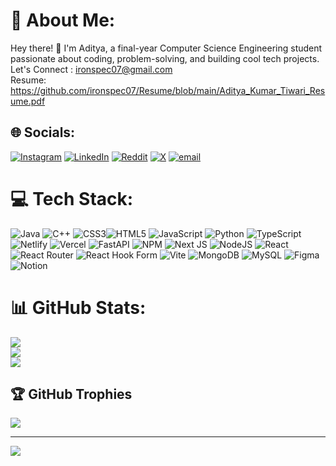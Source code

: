 # 💫 About Me:
Hey there! 👋 I'm Aditya, a final-year Computer Science Engineering student passionate about coding, problem-solving, and building cool tech projects.<br>Let's Connect : ironspec07@gmail.com
<br> Resume: https://github.com/ironspec07/Resume/blob/main/Aditya_Kumar_Tiwari_Resume.pdf


## 🌐 Socials:
[![Instagram](https://img.shields.io/badge/Instagram-%23E4405F.svg?logo=Instagram&logoColor=white)](https://instagram.com/adii_7784) [![LinkedIn](https://img.shields.io/badge/LinkedIn-%230077B5.svg?logo=linkedin&logoColor=white)](https://linkedin.com/in/ironspec07) [![Reddit](https://img.shields.io/badge/Reddit-%23FF4500.svg?logo=Reddit&logoColor=white)](https://reddit.com/user/ironspec07) [![X](https://img.shields.io/badge/X-black.svg?logo=X&logoColor=white)](https://x.com/Adii_7784) [![email](https://img.shields.io/badge/Email-D14836?logo=gmail&logoColor=white)](mailto:ironspec07@gmail.com) 

# 💻 Tech Stack:
![Java](https://img.shields.io/badge/java-%23ED8B00.svg?style=for-the-badge&logo=openjdk&logoColor=white)
![C++](https://img.shields.io/badge/c++-%2300599C.svg?style=for-the-badge&logo=c%2B%2B&logoColor=white) ![CSS3](https://img.shields.io/badge/css3-%231572B6.svg?style=for-the-badge&logo=css3&logoColor=white)![HTML5](https://img.shields.io/badge/html5-%23E34F26.svg?style=for-the-badge&logo=html5&logoColor=white) ![JavaScript](https://img.shields.io/badge/javascript-%23323330.svg?style=for-the-badge&logo=javascript&logoColor=%23F7DF1E) ![Python](https://img.shields.io/badge/python-3670A0?style=for-the-badge&logo=python&logoColor=ffdd54) ![TypeScript](https://img.shields.io/badge/typescript-%23007ACC.svg?style=for-the-badge&logo=typescript&logoColor=white) ![Netlify](https://img.shields.io/badge/netlify-%23000000.svg?style=for-the-badge&logo=netlify&logoColor=#00C7B7) ![Vercel](https://img.shields.io/badge/vercel-%23000000.svg?style=for-the-badge&logo=vercel&logoColor=white) ![FastAPI](https://img.shields.io/badge/FastAPI-005571?style=for-the-badge&logo=fastapi) ![NPM](https://img.shields.io/badge/NPM-%23CB3837.svg?style=for-the-badge&logo=npm&logoColor=white) ![Next JS](https://img.shields.io/badge/Next-black?style=for-the-badge&logo=next.js&logoColor=white) ![NodeJS](https://img.shields.io/badge/node.js-6DA55F?style=for-the-badge&logo=node.js&logoColor=white) ![React](https://img.shields.io/badge/react-%2320232a.svg?style=for-the-badge&logo=react&logoColor=%2361DAFB) ![React Router](https://img.shields.io/badge/React_Router-CA4245?style=for-the-badge&logo=react-router&logoColor=white) ![React Hook Form](https://img.shields.io/badge/React%20Hook%20Form-%23EC5990.svg?style=for-the-badge&logo=reacthookform&logoColor=white) ![Vite](https://img.shields.io/badge/vite-%23646CFF.svg?style=for-the-badge&logo=vite&logoColor=white) ![MongoDB](https://img.shields.io/badge/MongoDB-%234ea94b.svg?style=for-the-badge&logo=mongodb&logoColor=white) ![MySQL](https://img.shields.io/badge/mysql-4479A1.svg?style=for-the-badge&logo=mysql&logoColor=white) ![Figma](https://img.shields.io/badge/figma-%23F24E1E.svg?style=for-the-badge&logo=figma&logoColor=white) ![Notion](https://img.shields.io/badge/Notion-%23000000.svg?style=for-the-badge&logo=notion&logoColor=white)
# 📊 GitHub Stats:
![](https://github-readme-stats.vercel.app/api?username=ironspec07&theme=dark&hide_border=false&include_all_commits=true&count_private=true)<br/>
![](https://nirzak-streak-stats.vercel.app/?user=ironspec07&theme=dark&hide_border=false)<br/>
![](https://github-readme-stats.vercel.app/api/top-langs/?username=ironspec07&theme=dark&hide_border=false&include_all_commits=true&count_private=true&layout=compact)

## 🏆 GitHub Trophies
![](https://github-profile-trophy.vercel.app/?username=ironspec07&theme=dark&no-frame=false&no-bg=true&margin-w=4)

---
[![](https://visitcount.itsvg.in/api?id=ironspec07&icon=0&color=0)](https://visitcount.itsvg.in)

<!-- Proudly created with GPRM ( https://gprm.itsvg.in ) -->
